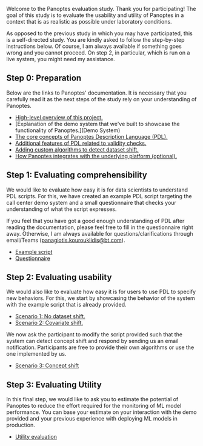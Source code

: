 Welcome to the Panoptes evaluation study. Thank you for participating! The goal of this study is to evaluate the usability and utility of Panoptes in a context that is as realistic as possible under laboratory conditions.

As opposed to the previous study in which you may have participated, this is a self-directed study. You are kindly asked to follow the step-by-step instructions below. Of course, I am always available if something goes wrong and you cannot proceed. On step 2, in particular, which is run on a live system, you might need my assistance.  

## Step 0: Preparation
Below are the links to Panoptes' documentation. It is necessary that you carefully read it as the next steps of the study rely on your understanding of Panoptes.
- [High-level overview of this project.](Introduction)
- [Explanation of the demo system that we've built to showcase the functionality of Panoptes.](Demo System)
- [The core concepts of Panoptes Description Language (PDL).](Core-Concepts)
- [Additional features of PDL related to validity checks.](Validity-Checks)
- [Adding custom algorithms to detect dataset shift.](Algorithm-Runtimes)
- [How Panoptes integrates with the underlying platform (optional).](Platform-Integration)

## Step 1: Evaluating comprehensibility
We would like to evaluate how easy it is for data scientists to understand PDL scripts. For this, we have created an example PDL script targeting the call center demo system and a small questionnaire that checks your understanding of what the script expresses.

If you feel that you have got a good enough understanding of PDL after reading the documentation, please feel free to fill in the questionnaire right away. Otherwise, I am always available for questions/clarifications through email/Teams (panagiotis.kourouklidis@bt.com). 
- [Example script](Example-Script)
- [Questionnaire](Questionnaire)

## Step 2: Evaluating usability
We would also like to evaluate how easy it is for users to use PDL to specify new behaviors. For this, we start by showcasing the behavior of the system with the example script that is already provided.

- [Scenario 1: No dataset shift.](Scenario-1)
- [Scenario 2: Covariate shift.](Scenario-2)

We now ask the participant to modify the script provided such that the system can detect concept shift and respond by sending us an email notification. Participants are free to provide their own algorithms or use the one implemented by us.
- [Scenario 3: Concept shift](Scenario-3)

## Step 3: Evaluating Utility
In this final step, we would like to ask you to estimate the potential of Panoptes to reduce the effort required for the monitoring of ML model performance. You can base your estimate on your interaction with the demo provided and your previous experience with deploying ML models in production.
- [Utility evaluation](Utility-Evaluation)